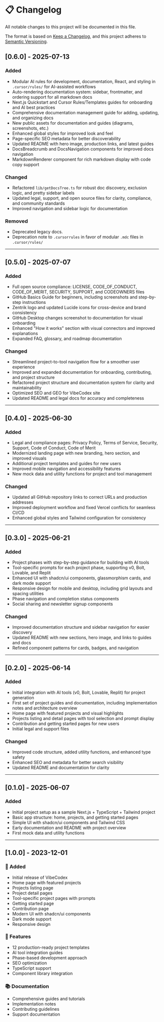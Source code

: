 # 📋 Changelog

All notable changes to this project will be documented in this file.

The format is based on [Keep a Changelog](https://keepachangelog.com/en/1.0.0/),
and this project adheres to [Semantic Versioning](https://semver.org/spec/v2.0.0.html).

## [0.6.0] - 2025-07-13

### Added
- Modular AI rules for development, documentation, React, and styling in `.cursor/rules/` for AI-assisted workflows
- Auto-rendering documentation system: sidebar, frontmatter, and ordering support for all markdown docs
- Next.js Quickstart and Cursor Rules/Templates guides for onboarding and AI best practices
- Comprehensive documentation management guide for adding, updating, and organizing docs
- New public assets for documentation and guides (diagrams, screenshots, etc.)
- Enhanced global styles for improved look and feel
- Page-specific SEO metadata for better discoverability
- Updated README with hero image, production links, and latest guides
- DocsBreadcrumb and DocsNavigation components for improved docs navigation
- MarkdownRenderer component for rich markdown display with code copy support

### Changed
- Refactored `lib/getDocsTree.ts` for robust doc discovery, exclusion logic, and pretty sidebar labels
- Updated legal, support, and open source files for clarity, compliance, and community standards
- Improved navigation and sidebar logic for documentation

### Removed
- Deprecated legacy docs.
- Deprecation note to `.cursorrules` in favor of modular `.mdc` files in `.cursor/rules/`

---

## [0.5.0] - 2025-07-07

### Added
- Full open source compliance: LICENSE, CODE_OF_CONDUCT, CODE_OF_MERIT, SECURITY, SUPPORT, and CODEOWNERS files
- GitHub Basics Guide for beginners, including screenshots and step-by-step instructions
- Zentrik logo and updated Lucide icons for cross-device and brand consistency
- GitHub Desktop changes screenshot to documentation for visual onboarding
- Enhanced "How it works" section with visual connectors and improved explanations
- Expanded FAQ, glossary, and roadmap documentation

### Changed
- Streamlined project-to-tool navigation flow for a smoother user experience
- Improved and expanded documentation for onboarding, contributing, and project structure
- Refactored project structure and documentation system for clarity and maintainability
- Optimized SEO and GEO for VibeCodex site
- Updated README and legal docs for accuracy and completeness

---

## [0.4.0] - 2025-06-30

### Added
- Legal and compliance pages: Privacy Policy, Terms of Service, Security, Support, Code of Conduct, Code of Merit
- Modernized landing page with new branding, hero section, and improved visuals
- Additional project templates and guides for new users
- Improved mobile navigation and accessibility features
- New mock data and utility functions for project and tool management

### Changed
- Updated all GitHub repository links to correct URLs and production addresses
- Improved deployment workflow and fixed Vercel conflicts for seamless CI/CD
- Enhanced global styles and Tailwind configuration for consistency

---

## [0.3.0] - 2025-06-21

### Added
- Project phases with step-by-step guidance for building with AI tools
- Tool-specific prompts for each project phase, supporting v0, Bolt, Lovable, and Replit
- Enhanced UI with shadcn/ui components, glassmorphism cards, and dark mode support
- Responsive design for mobile and desktop, including grid layouts and spacing utilities
- Phase navigation and completion status components
- Social sharing and newsletter signup components

### Changed
- Improved documentation structure and sidebar navigation for easier discovery
- Updated README with new sections, hero image, and links to guides and docs
- Refined component patterns for cards, badges, and navigation

---

## [0.2.0] - 2025-06-14

### Added
- Initial integration with AI tools (v0, Bolt, Lovable, Replit) for project generation
- First set of project guides and documentation, including implementation notes and architecture overview
- Home page with featured projects and visual highlights
- Projects listing and detail pages with tool selection and prompt display
- Contribution and getting started pages for new users
- Initial legal and support files

### Changed
- Improved code structure, added utility functions, and enhanced type safety
- Enhanced SEO and metadata for better search visibility
- Updated README and documentation for clarity

---

## [0.1.0] - 2025-06-07

### Added
- Initial project setup as a sample Next.js + TypeScript + Tailwind project
- Basic app structure: home, projects, and getting started pages
- Simple UI with shadcn/ui components and Tailwind CSS
- Early documentation and README with project overview
- First mock data and utility functions

---

## [1.0.0] - 2023-12-01

### 🚀 Added
- Initial release of VibeCodex
- Home page with featured projects
- Projects listing page
- Project detail pages
- Tool-specific project pages with prompts
- Getting started page
- Contribution page
- Modern UI with shadcn/ui components
- Dark mode support
- Responsive design

### 🎨 Features
- 12 production-ready project templates
- AI tool integration guides
- Phase-based development approach
- SEO optimization
- TypeScript support
- Component library integration

### 📚 Documentation
- Comprehensive guides and tutorials
- Implementation notes
- Contributing guidelines
- Support documentation
